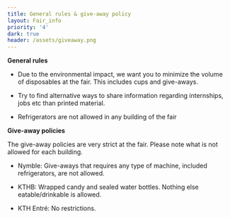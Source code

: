 ```yaml
---
title: General rules & give-away policy
layout: Fair_info
priority: '4'
dark: true
header: /assets/giveaway.png
---
```

**General rules**

* Due to the environmental impact, we want you to minimize the volume of disposables at the fair. This includes cups and give-aways.

* Try to find alternative ways to share information regarding internships, jobs etc than printed material.

* Refrigerators are not allowed in any building of the fair

**Give-away policies**

The give-away policies are very strict at the fair. Please note what is not allowed for each building.

* Nymble: Give-aways that requires any type of machine, included refrigerators, are not allowed.

* KTHB: Wrapped candy and sealed water bottles. Nothing else eatable/drinkable is allowed.

* KTH Entré: No restrictions.

